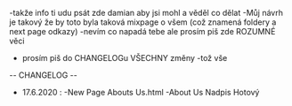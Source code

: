 -takže info ti udu psát zde damian aby jsi mohl a věděl co dělat
-Můj návrh je takový že by toto byla taková mixpage o všem (což znamená foldery a next page odkazy)
-nevím co napadá tebe ale prosím piš zde ROZUMNÉ věci 
- prosím piš do CHANGELOGu VŠECHNY změny
-tož vše



-- CHANGELOG --
- 17.6.2020 : -New Page Abouts Us.html  -About Us Nadpis Hotový
